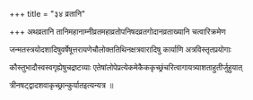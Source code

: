 +++
title = "३४ व्रतानि"

+++
अथव्रतानि तानिमहानाम्नीव्रतमहाव्रतोपनिषदव्रतगोदानव्रताख्यानि चत्वारिक्रमेण

जन्मतस्त्रयोदशादिषुवर्षेषूत्तरायणेचौलोक्ततिथिनक्षत्रवारादिषु कार्याणि अत्रविस्तृतप्रयोगाः

कौस्तुभादौस्वस्वगृह्येषुचद्रष्टव्याः एतेषांलोपेप्रत्येकमेकैककृच्छ्रंचरित्वागायत्र्याशताहुतीर्जुहुयात्

त्रीन‌षट्‌द्वादशवाकृच्छ्रान्कुर्यातइत्यन्यत्र ॥
